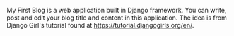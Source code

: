 My First Blog is a web application built in Django framework. You can write, post and edit your blog title and content in this application.
The idea is from Django Girl's tutorial found at https://tutorial.djangogirls.org/en/.
